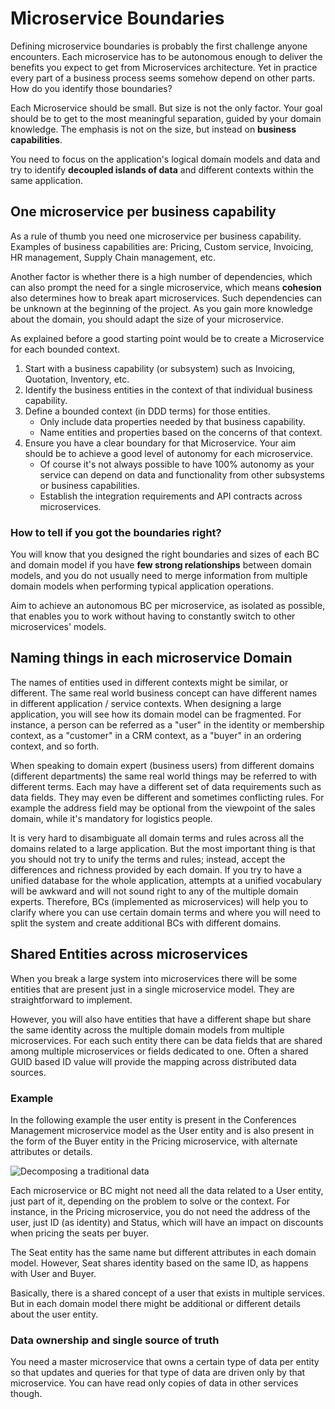 # Microservice Boundaries

Defining microservice boundaries is probably the first challenge anyone encounters. Each microservice has to be autonomous enough to deliver the benefits you expect to get from Microservices architecture. Yet in practice every part of a business process seems somehow depend on other parts. How do you identify those boundaries?

Each Microservice should be small. But size is not the only factor. Your goal should be to get to the most meaningful separation, guided by your domain knowledge. The emphasis is not on the size, but instead on **business capabilities**.

You need to focus on the application's logical domain models and data and try to identify **decoupled islands of data** and different contexts within the same application. 

## One microservice per business capability
As a rule of thumb you need one microservice per business capability. Examples of business capabilities are: Pricing, Custom service, Invoicing, HR management, Supply Chain management, etc.

Another factor is whether there is a high number of dependencies, which can also prompt the need for a single microservice, which means **cohesion** also determines how to break apart microservices. Such dependencies can be unknown at the beginning of the project. As you gain more knowledge about the domain, you should adapt the size of your microservice.

As explained before a good starting point would be to create a Microservice for each bounded context. 

1. Start with a business capability (or subsystem) such as Invoicing, Quotation, Inventory, etc. 
2. Identify the business entities in the context of that individual business capability. 
3. Define a bounded context (in DDD terms) for those entities.
	- Only include data properties needed by that business capability. 
	- Name entities and properties based on the concerns of that context.
4. Ensure you have a clear boundary for that Microservice. Your aim should be to achieve a good level of autonomy for each microservice. 
	- Of course it's not always possible to have 100% autonomy as your service can depend on data and functionality from other subsystems or business capabilities. 
	- Establish the integration requirements and API contracts across microservices.

### How to tell if you got the boundaries right?
You will know that you designed the right boundaries and sizes of each BC and domain model if you have **few strong relationships** between domain models, and you do not usually need to merge information from multiple domain models when performing typical application operations. 

Aim to achieve an autonomous BC per microservice, as isolated as possible, that enables you to work without having to constantly switch to other microservices' models.

## Naming things in each microservice Domain
The names of entities used in different contexts might be similar, or different. The same real world business concept can have different names in different application / service contexts. When designing a large application, you will see how its domain model can be fragmented. For instance, a person can be referred as a "user" in the identity or membership context, as a "customer" in a CRM context, as a "buyer" in an ordering context, and so forth.

When speaking to domain expert (business users) from different domains (different departments) the same real world things may be referred to with different terms. Each may have a different set of data requirements such as data fields. They may even be different and sometimes conflicting rules. For example the address field may be optional from the viewpoint of the sales domain, while it's mandatory for logistics people. 

It is very hard to disambiguate all domain terms and rules across all the domains related to a large application. But the most important thing is that you should not try to unify the terms and rules; instead, accept the differences and richness provided by each domain. If you try to have a unified database for the whole application, attempts at a unified vocabulary will be awkward and will not sound right to any of the multiple domain experts. Therefore, BCs (implemented as microservices) will help you to clarify where you can use certain domain terms and where you will need to split the system and create additional BCs with different domains.

## Shared Entities across microservices 
When you break a large system into microservices there will be some entities that are present just in a single microservice model. They are straightforward to implement. 

However, you will also have entities that have a different shape but share the same identity across the multiple domain models from multiple microservices. For each such entity there can be data fields that are shared among multiple microservices or fields dedicated to one. Often a shared GUID based ID value will provide the mapping across distributed data sources. 

### Example
In the following example the user entity is present in the Conferences Management microservice model as the User entity and is also present in the form of the Buyer entity in the Pricing microservice, with alternate attributes or details. 

![Decomposing a traditional data](https://user-images.githubusercontent.com/1321544/50510335-92789f80-0a9e-11e9-916a-2549144e322f.jpg)

Each microservice or BC might not need all the data related to a User entity, just part of it, depending on the problem to solve or the context. For instance, in the Pricing microservice, you do not need the address of the user, just ID (as identity) and Status, which will have an impact on discounts when pricing the seats per buyer.

The Seat entity has the same name but different attributes in each domain model. However, Seat shares identity based on the same ID, as happens with User and Buyer. 

Basically, there is a shared concept of a user that exists in multiple services. But in each domain model there might be additional or different details about the user entity. 

### Data ownership and single source of truth
You need a master microservice that owns a certain type of data per entity so that updates and queries for that type of data are driven only by that microservice. You can have read only copies of data in other services though. 